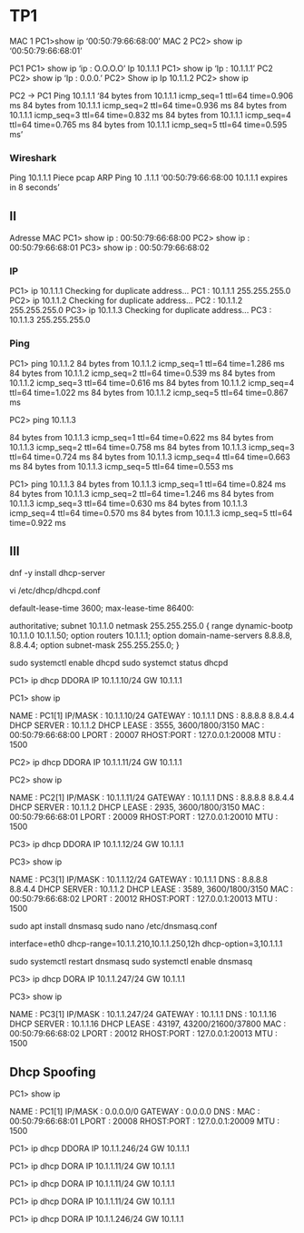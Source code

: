 # TP1

MAC 1
PC1>show ip
‘00:50:79:66:68:00’
MAC  2
PC2> show ip 
‘00:50:79:66:68:01’

PC1
PC1> show ip
‘ip : O.O.O.O’
Ip 10.1.1.1
PC1> show ip
‘Ip : 10.1.1.1’
PC2
PC2> show ip
‘Ip : 0.0.0.’
PC2> Show ip
Ip 10.1.1.2
PC2> show ip

PC2 -> PC1
Ping 10.1.1.1
‘84 bytes from 10.1.1.1 icmp_seq=1 ttl=64 time=0.906 ms
84 bytes from 10.1.1.1 icmp_seq=2 ttl=64 time=0.936 ms
84 bytes from 10.1.1.1 icmp_seq=3 ttl=64 time=0.832 ms
84 bytes from 10.1.1.1 icmp_seq=4 ttl=64 time=0.765 ms
84 bytes from 10.1.1.1 icmp_seq=5 ttl=64 time=0.595 ms’

### Wireshark
Ping 10.1.1.1
Piece pcap
ARP 
Ping 10 .1.1.1
‘00:50:79:66:68:00  10.1.1.1 expires in 8 seconds’

## II
Adresse MAC
PC1> show ip  : 00:50:79:66:68:00
PC2> show ip  : 00:50:79:66:68:01
PC3> show ip  : 00:50:79:66:68:02

### IP
PC1> ip 10.1.1.1
Checking for duplicate address...
PC1 : 10.1.1.1 255.255.255.0
PC2> ip 10.1.1.2
Checking for duplicate address...
PC2 : 10.1.1.2 255.255.255.0
PC3> ip 10.1.1.3
Checking for duplicate address...
PC3 : 10.1.1.3 255.255.255.0

### Ping 
PC1> ping 10.1.1.2
84 bytes from 10.1.1.2 icmp_seq=1 ttl=64 time=1.286 ms
84 bytes from 10.1.1.2 icmp_seq=2 ttl=64 time=0.539 ms
84 bytes from 10.1.1.2 icmp_seq=3 ttl=64 time=0.616 ms
84 bytes from 10.1.1.2 icmp_seq=4 ttl=64 time=1.022 ms
84 bytes from 10.1.1.2 icmp_seq=5 ttl=64 time=0.867 ms

PC2> ping 10.1.1.3

84 bytes from 10.1.1.3 icmp_seq=1 ttl=64 time=0.622 ms
84 bytes from 10.1.1.3 icmp_seq=2 ttl=64 time=0.758 ms
84 bytes from 10.1.1.3 icmp_seq=3 ttl=64 time=0.724 ms
84 bytes from 10.1.1.3 icmp_seq=4 ttl=64 time=0.663 ms
84 bytes from 10.1.1.3 icmp_seq=5 ttl=64 time=0.553 ms

PC1> ping 10.1.1.3
84 bytes from 10.1.1.3 icmp_seq=1 ttl=64 time=0.824 ms
84 bytes from 10.1.1.3 icmp_seq=2 ttl=64 time=1.246 ms
84 bytes from 10.1.1.3 icmp_seq=3 ttl=64 time=0.630 ms
84 bytes from 10.1.1.3 icmp_seq=4 ttl=64 time=0.570 ms
84 bytes from 10.1.1.3 icmp_seq=5 ttl=64 time=0.922 ms

## III

dnf -y install dhcp-server

vi /etc/dhcp/dhcpd.conf


default-lease-time 3600;
max-lease-time 86400:

authoritative;
subnet 10.1.1.0 netmask 255.255.255.0 {
    range dynamic-bootp 10.1.1.0 10.1.1.50;
    option routers 10.1.1.1;
    option domain-name-servers 8.8.8.8, 8.8.4.4;
    option subnet-mask 255.255.255.0;
}


sudo systemctl enable dhcpd
sudo systemct status dhcpd


PC1> ip dhcp
DDORA IP 10.1.1.10/24 GW 10.1.1.1

PC1> show ip

NAME        : PC1[1]
IP/MASK     : 10.1.1.10/24
GATEWAY     : 10.1.1.1
DNS         : 8.8.8.8  8.8.4.4
DHCP SERVER : 10.1.1.2
DHCP LEASE  : 3555, 3600/1800/3150
MAC         : 00:50:79:66:68:00
LPORT       : 20007
RHOST:PORT  : 127.0.0.1:20008
MTU         : 1500


PC2> ip dhcp
DDORA IP 10.1.1.11/24 GW 10.1.1.1

PC2> show ip

NAME        : PC2[1]
IP/MASK     : 10.1.1.11/24
GATEWAY     : 10.1.1.1
DNS         : 8.8.8.8  8.8.4.4
DHCP SERVER : 10.1.1.2
DHCP LEASE  : 2935, 3600/1800/3150
MAC         : 00:50:79:66:68:01
LPORT       : 20009
RHOST:PORT  : 127.0.0.1:20010
MTU         : 1500

PC3> ip dhcp
DDORA IP 10.1.1.12/24 GW 10.1.1.1


PC3> show ip

NAME        : PC3[1]
IP/MASK     : 10.1.1.12/24
GATEWAY     : 10.1.1.1
DNS         : 8.8.8.8  8.8.4.4
DHCP SERVER : 10.1.1.2
DHCP LEASE  : 3589, 3600/1800/3150
MAC         : 00:50:79:66:68:02
LPORT       : 20012
RHOST:PORT  : 127.0.0.1:20013
MTU         : 1500


sudo apt install dnsmasq
sudo nano /etc/dnsmasq.conf


interface=eth0 
dhcp-range=10.1.1.210,10.1.1.250,12h
dhcp-option=3,10.1.1.1

sudo systemctl restart dnsmasq
sudo systemctl enable dnsmasq


PC3> ip dhcp
DORA IP 10.1.1.247/24 GW 10.1.1.1

PC3> show ip

NAME        : PC3[1]
IP/MASK     : 10.1.1.247/24
GATEWAY     : 10.1.1.1
DNS         : 10.1.1.16
DHCP SERVER : 10.1.1.16
DHCP LEASE  : 43197, 43200/21600/37800
MAC         : 00:50:79:66:68:02
LPORT       : 20012
RHOST:PORT  : 127.0.0.1:20013
MTU         : 1500


## Dhcp Spoofing

PC1> show ip

NAME        : PC1[1]
IP/MASK     : 0.0.0.0/0
GATEWAY     : 0.0.0.0
DNS         :
MAC         : 00:50:79:66:68:01
LPORT       : 20008
RHOST:PORT  : 127.0.0.1:20009
MTU         : 1500

PC1> ip dhcp
DDORA IP 10.1.1.246/24 GW 10.1.1.1

PC1> ip dhcp
DORA IP 10.1.1.11/24 GW 10.1.1.1

PC1> ip dhcp
DORA IP 10.1.1.11/24 GW 10.1.1.1

PC1> ip dhcp
DORA IP 10.1.1.11/24 GW 10.1.1.1

PC1> ip dhcp
DORA IP 10.1.1.246/24 GW 10.1.1.1
